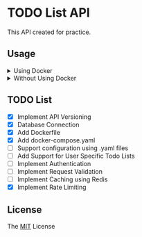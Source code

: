 # TODO List API
This API created for practice.

## Usage
<details>
  <summary>Using Docker</summary>
  Run <code>docker compose up -d</code>
</details>
<details>
  <summary>Without Using Docker</summary>
  <ol>
    <li>Run <code>make build</code> to build the source code.</li>
    <li>Run <code>make install</code> to move compiled binary to <code>/usr/local/bin</code> directory.</li>
    <li>Execute binary <code>/usr/local/bin/todo-app-api</code>.</li>
  </ol>
</details>

## TODO List
- [x] Implement API Versioning
- [x] Database Connection
- [x] Add Dockerfile
- [x] Add docker-compose.yaml
- [ ] Support configuration using .yaml files
- [ ] Add Support for User Specific Todo Lists
- [ ] Implement Authentication
- [ ] Implement Request Validation
- [ ] Implement Caching using Redis
- [x] Implement Rate Limiting

## License
The [MIT](https://github.com/yunusemre12500/todo-app/blob/main/LICENSE) License
